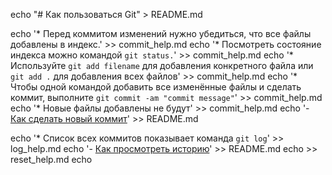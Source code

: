 echo "# Как пользоваться Git" > README.md


echo '* Перед коммитом изменений нужно убедиться, что все файлы добавлены в индекс.' >> commit_help.md
echo '* Посмотреть состояние индекса можно командой `git status.`' >> commit_help.md
echo '* Используйте `git add filename` для добавления конкретного файла или `git add .` для добавления всех файлов' >> commit_help.md
echo '* Чтобы одной командой добавить все изменённые файлы и сделать коммит, выполните `git commit -am "commit message"`' >> commit_help.md
echo '* Новые файлы добавлены не будут' >> commit_help.md
echo '- [Как сделать новый коммит](./commit_help.md)' >> README.md

echo '* Список всех коммитов показывает команда `git log`' >> log_help.md
echo '- [Как просмотреть историю](./log_help.md)' >> README.md
echo >> reset_help.md
echo
